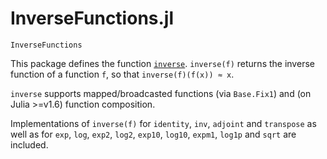 # InverseFunctions.jl

```@docs
InverseFunctions
```

This package defines the function [`inverse`](@ref). `inverse(f)` returns the inverse function of a function `f`, so that `inverse(f)(f(x)) ≈ x`.

`inverse` supports mapped/broadcasted functions (via `Base.Fix1`) and (on Julia >=v1.6) function composition.

Implementations of `inverse(f)` for `identity`, `inv`, `adjoint` and `transpose` as well as for `exp`, `log`, `exp2`, `log2`, `exp10`, `log10`, `expm1`, `log1p` and `sqrt` are included.
